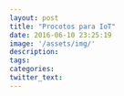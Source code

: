 ```yaml
---
layout: post
title: "Procotos para IoT"
date: 2016-06-10 23:25:19
image: '/assets/img/'
description:
tags:
categories:
twitter_text:
---
```

